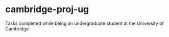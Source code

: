 # cambridge-proj-ug
Tasks completed while being an undergraduate student at the University of Cambridge
